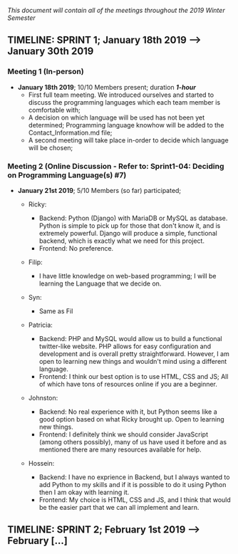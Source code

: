 *This document will contain all of the meetings throughout the 2019 Winter Semester*

## TIMELINE: SPRINT 1; January 18th 2019 --> January 30th 2019

### Meeting 1 (In-person)
- **January 18th 2019**; 10/10 Members present; duration ***1-hour***
   - First full team meeting. We introduced ourselves and started to discuss the programming languages which each team member is comfortable with;
   - A decision on which language will be used has not been yet determined; Programming language knowhow will be added to the Contact_Information.md file;
   - A second meeting will take place in-order to decide which language will be chosen;
   

### Meeting 2 (Online Discussion - Refer to: Sprint1-04: Deciding on Programming Language(s) #7)
 - **January 21st 2019**; 5/10 Members (so far) participated;
   - Ricky:
     * Backend: Python (Django) with MariaDB or MySQL as database. Python is simple to pick up for those that don't know it, and is extremely powerful. Django will produce a simple, functional backend, which is exactly what we need for this project.
     * Frontend: No preference.
     
   - Filip:
     * I have little knowledge on web-based programming; I will be learning the Language that we decide on.
   
   - Syn:
     * Same as Fil
   
    - Patricia:
      * Backend: PHP and MySQL would allow us to build a functional twitter-like website. PHP allows for easy configuration and development and is overall pretty straightforward. However, I am open to learning new things and wouldn't mind using a different language. 
      * Frontend: I think our best option is to use HTML, CSS and JS; All of which have tons of resources online if you are a beginner. 
   
    - Johnston:
      * Backend: No real experience with it, but Python seems like a good option based on what Ricky brought up. Open to learning new things.
      * Frontend: I definitely think we should consider JavaScript (among others possibly), many of us have used it before and as mentioned there are many resources available for help.
      
     - Hossein:
       * Backend: I have no exprience in Backend, but I always wanted to add Python to my skills and if it is possible to do it using Python then I am okay with learning it.
       * Frontend: My choice is HTML, CSS and JS, and I think that would be the easier part that we can all implement and learn.
      
   
## TIMELINE: SPRINT 2; February 1st 2019 --> February [...]
